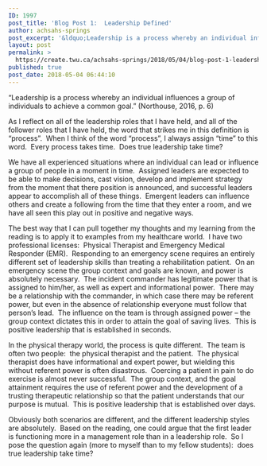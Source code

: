 ```yaml
---
ID: 1997
post_title: 'Blog Post 1:  Leadership Defined'
author: achsahs-springs
post_excerpt: '&ldquo;Leadership is a process whereby an individual influences a group of individuals to achieve a common goal.&rdquo; (Northouse, 2016, p. 6) As I reflect on all of the leadership roles that I have held, and all of the follower roles that I have held, the word that strikes me in this definition is &ldquo;process&rdquo;.&nbsp; When [&hellip;]'
layout: post
permalink: >
  https://create.twu.ca/achsahs-springs/2018/05/04/blog-post-1-leadership-defined/
published: true
post_date: 2018-05-04 06:44:10
---
```

&#8220;Leadership is a process whereby an individual influences a group of individuals to achieve a common goal.&#8221; (Northouse, 2016, p. 6)

As I reflect on all of the leadership roles that I have held, and all of the follower roles that I have held, the word that strikes me in this definition is &#8220;process&#8221;.  When I think of the word &#8220;process&#8221;, I always assign &#8220;time&#8221; to this word.  Every process takes time.  Does true leadership take time?

We have all experienced situations where an individual can lead or influence a group of people in a moment in time.  Assigned leaders are expected to be able to make decisions, cast vision, develop and implement strategy from the moment that there position is announced, and successful leaders appear to accomplish all of these things.  Emergent leaders can influence others and create a following from the time that they enter a room, and we have all seen this play out in positive and negative ways.

The best way that I can pull together my thoughts and my learning from the reading is to apply it to examples from my healthcare world.  I have two professional licenses:  Physical Therapist and Emergency Medical Responder (EMR).  Responding to an emergency scene requires an entirely different set of leadership skills than treating a rehabilitation patient.  On an emergency scene the group context and goals are known, and power is absolutely necessary.  The incident commander has legitimate power that is assigned to him/her, as well as expert and informational power.  There may be a relationship with the commander, in which case there may be referent power, but even in the absence of relationship everyone must follow that person&#8217;s lead.  The influence on the team is through assigned power &#8211; the group context dictates this in order to attain the goal of saving lives.  This is positive leadership that is established in seconds.

In the physical therapy world, the process is quite different.  The team is often two people:  the physical therapist and the patient.  The physical therapist does have informational and expert power, but wielding this without referent power is often disastrous.  Coercing a patient in pain to do exercise is almost never successful.  The group context, and the goal attainment requires the use of referent power and the development of a trusting therapeutic relationship so that the patient understands that our purpose is mutual.  This is positive leadership that is established over days.

Obviously both scenarios are different, and the different leadership styles are absolutely.  Based on the reading, one could argue that the first leader is functioning more in a management role than in a leadership role.  So I pose the question again (more to myself than to my fellow students):  does true leadership take time?